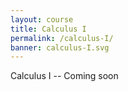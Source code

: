 ```yaml
---
layout: course
title: Calculus I
permalink: /calculus-I/
banner: calculus-I.svg
---
```


Calculus I -- Coming soon
